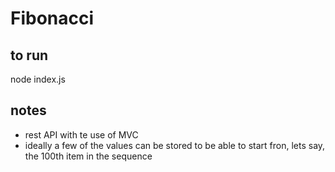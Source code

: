 # Fibonacci

## to run
node index.js 

## notes
* rest API with te use of MVC
* ideally a few of the values can be stored to be able to start fron, lets say, the 100th item in the sequence
